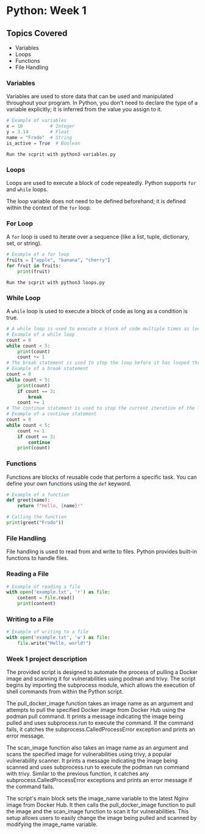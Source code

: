 
# Python: Week 1

## Topics Covered
- Variables
- Loops
- Functions
- File Handling

### Variables

Variables are used to store data that can be used and manipulated throughout your program. In Python, you don't need to declare the type of a variable explicitly; it is inferred from the value you assign to it.

```python
# Example of variables
x = 10          # Integer
y = 3.14        # Float
name = "Frodo"  # String
is_active = True  # Boolean

```

`Run the scprit with python3 variables.py`

### Loops

Loops are used to execute a block of code repeatedly. Python supports `for` and `while` loops.

The loop variable does not need to be defined beforehand; it is defined within the context of the `for` loop.

### For Loop

A `for` loop is used to iterate over a sequence (like a list, tuple, dictionary, set, or string).

```python
# Example of a for loop
fruits = ["apple", "banana", "cherry"]
for fruit in fruits:
    print(fruit)

```

`Run the scprit with python3 loops.py`

### While Loop

A `while` loop is used to execute a block of code as long as a condition is true.

```python
# A while loop is used to execute a block of code multiple times as long as a condition is true.
# Example of a while loop
count = 0
while count < 5:
    print(count)
    count += 1
# The break statement is used to stop the loop before it has looped through all the items.
# Example of a break statement
count = 0
while count < 5:
    print(count)
    if count == 3:
        break
    count += 1
# The continue statement is used to stop the current iteration of the loop and continue with the next.
# Example of a continue statement
count = 0
while count < 5:
    count += 1
    if count == 3:
        continue
    print(count)

```

### Functions

Functions are blocks of reusable code that perform a specific task. You can define your own functions using the `def` keyword.

```python
# Example of a function
def greet(name):
    return f"Hello, {name}!"

# Calling the function
print(greet("Frodo"))

```

### File Handling

File handling is used to read from and write to files. Python provides built-in functions to handle files.

### Reading a File

```python
# Example of reading a file
with open('example.txt', 'r') as file:
    content = file.read()
    print(content)

```

### Writing to a File

```python
# Example of writing to a file
with open('example.txt', 'w') as file:
    file.write("Hello, world!")

```

### Week 1 project description

The provided script is designed to automate the process of pulling a Docker image and scanning it for vulnerabilities using podman and trivy. The script begins by importing the subprocess module, which allows the execution of shell commands from within the Python script.

The pull_docker_image function takes an image name as an argument and attempts to pull the specified Docker image from Docker Hub using the podman pull command. It prints a message indicating the image being pulled and uses subprocess.run to execute the command. If the command fails, it catches the subprocess.CalledProcessError exception and prints an error message.

The scan_image function also takes an image name as an argument and scans the specified image for vulnerabilities using trivy, a popular vulnerability scanner. It prints a message indicating the image being scanned and uses subprocess.run to execute the podman run command with trivy. Similar to the previous function, it catches any subprocess.CalledProcessError exceptions and prints an error message if the command fails.

The script's main block sets the image_name variable to the latest Nginx image from Docker Hub. It then calls the pull_docker_image function to pull the image and the scan_image function to scan it for vulnerabilities. This setup allows users to easily change the image being pulled and scanned by modifying the image_name variable.
